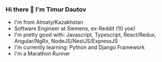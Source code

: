 ### Hi there 👋 I'm Timur Dautov

- I'm from Almaty/Kazakhstan
- Software Engineer at Siemens, ex-Reddit (10 yoe)
- I'm pretty good with: Javascript, Typescript, React/Redux, Angular/NgRx, NodeJS/NestJS/ExpressJS
- I'm currently learning: Python and Django Framework
- I'm a Marathon Runner


<!--
**tmdautov/tmdautov** is a ✨ _special_ ✨ repository because its `README.md` (this file) appears on your GitHub profile.

Here are some ideas to get you started:

- 🔭 I’m currently working on ...
- 🌱 I’m currently learning ...
- 👯 I’m looking to collaborate on ...
- 🤔 I’m looking for help with ...
- 💬 Ask me about ...
- 📫 How to reach me: ...
- 😄 Pronouns: ...
- ⚡ Fun fact: ...
-->
